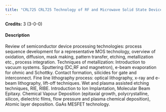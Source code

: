 ```yaml
---
title: "CRL725 CRL725 Technology of RF and Microwave Solid State Devices"
---
```

**Credits:** 3 (3-0-0)

#### Description
Review of semiconductor device processing technologies: process sequence development for a representative MOS technology, overview of oxidation, diffusion, mask making, pattern transfer, etching, metallization etc., process integration. Techniques of metallization: Introduction to vacuum systems. Sputtering (DC,RF and magnetron), e-beam evaporation for ohmic and Schottky. Contact formation, silicides for gate and interconnect. Fine line lithography process: optical lithography, x-ray and e-beam lithography, lift-off techniques. Wet and plasma assisted etching techniques, RIE, RIBE. Introduction to Ion Implantation, Molecular Beam Epitaxy. Chemical Vapour Deposition (epitaxial growth, polycrystalline, silicon, dielectric films, flow pressure and plasma chemical deposition), Atomic layer deposition. GaAs MESFET technology.